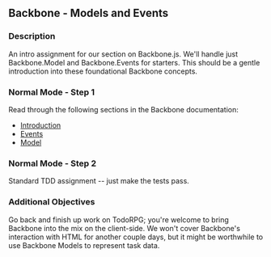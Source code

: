 ## Backbone - Models and Events

### Description

An intro assignment for our section on Backbone.js. We'll handle just Backbone.Model and Backbone.Events for starters. This should be a gentle introduction into these foundational Backbone concepts.

### Normal Mode - Step 1

Read through the following sections in the Backbone documentation:

* [Introduction](http://backbonejs.org/#introduction)
* [Events](http://backbonejs.org/#Events)
* [Model](http://backbonejs.org/#Model)

### Normal Mode - Step 2

Standard TDD assignment -- just make the tests pass.

### Additional Objectives

Go back and finish up work on TodoRPG; you're welcome to bring Backbone into the mix on the client-side. We won't cover Backbone's interaction with HTML for another couple days, but it might be worthwhile to use Backbone Models to represent task data.